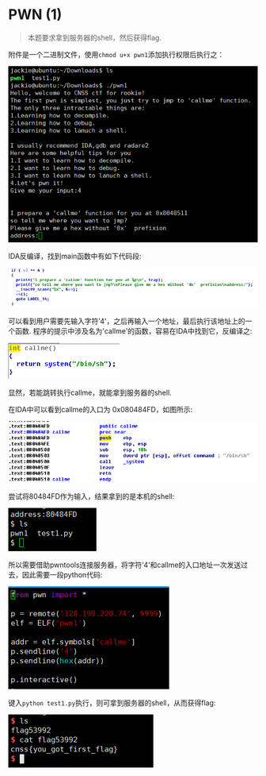 # PWN (1)
> 本题要求拿到服务器的shell，然后获得flag.

附件是一个二进制文件，使用`chmod u+x pwn1`添加执行权限后执行之：

![info](screenshot/info.PNG)

IDA反编译，找到main函数中有如下代码段:

![code_main](screenshot/code_main.PNG)

可以看到用户需要先输入字符'4'，之后再输入一个地址，最后执行该地址上的一个函数. 程序的提示中涉及名为'callme'的函数，容易在IDA中找到它，反编译之:

![code_callme](screenshot/code_callme.PNG)

显然，若能跳转执行callme，就能拿到服务器的shell.

在IDA中可以看到callme的入口为 0x080484FD，如图所示:

![callme_addr](screenshot/callme_addr.PNG)

尝试将80484FD作为输入，结果拿到的是本机的shell:

![bad_res](screenshot/bad_res.PNG)

所以需要借助pwntools连接服务器，将字符'4'和callme的入口地址一次发送过去，因此需要一段python代码:

![test1.py](screenshot/test1.py.PNG)

键入`python test1.py`执行，则可拿到服务器的shell，从而获得flag:

![res](screenshot/res.PNG)